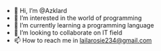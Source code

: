 - 👋 Hi, I’m @Azklard
- 👀 I’m interested in the world of programming
- 🌱 I’m currently learning a programming language
- 💞️ I’m looking to collaborate on IT field
- 📫 How to reach me in lailarosie234@gmail.com

<!---
Azklard/Azklard is a ✨ special ✨ repository because its `README.md` (this file) appears on your GitHub profile.
You can click the Preview link to take a look at your changes.
--->
